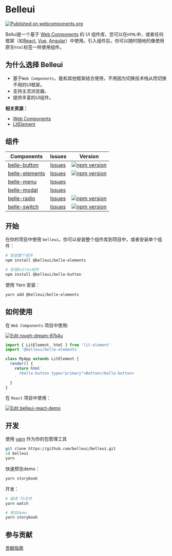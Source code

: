 # Belleui

[![Published on webcomponents.org](https://img.shields.io/badge/webcomponents.org-published-blue.svg)](https://www.webcomponents.org/element/@belleui/belle-elements)

Bellui是一个基于 [Web Components](https://developer.mozilla.org/en-US/docs/Web/Web_Components) 的 UI 组件库，您可以在`HTML`中，或者任何框架（如[React](https://github.com/facebook/react), [Vue](https://github.com/vuejs/vue),  [Angular](https://github.com/angular/angular)）中使用。引入组件后，你可以随时随地的像使用原生`html`标签一样使用组件。

## 为什么选择 Belleui

* 基于`Web Components`，能和其他框架结合使用，不用因为切换技术栈从而切换不用的UI框架。
* 支持主流浏览器。
* 提供丰富的UI组件。

**相关资源：**

* [Web Components](https://developer.mozilla.org/en-US/docs/Web/Web_Components)
* [LitElement](https://lit-element.polymer-project.org/)

## 组件

| Components | Issues | Version |
| ---------- | ------- | ------ |
| [belle-button](https://github.com/belleui/belleui/blob/master/packages/belle-button) | [Issues](https://github.com/belleui/belleui/issues?q=label%3AComponent%3AButton) | [![npm version](https://img.shields.io/npm/v/@belleui/belle-button.svg?style=flat)](https://www.npmjs.com/package/@belleui/belle-button) |
| [belle-elements](https://github.com/belleui/belleui/blob/master/packages/belle-elements) |  [Issues](https://github.com/belleui/belleui/issues?q=label%3AComponent%3AElements)  | [![npm version](https://img.shields.io/npm/v/@belleui/belle-elements.svg?style=flat)](https://www.npmjs.com/package/@belleui/belle-elements) |
| [belle-menu](https://github.com/belleui/belleui/blob/master/packages/belle-menu) |  [Issues](https://github.com/belleui/belleui/issues?q=label%3AComponent%3AMenu)  | 
| [belle-modal](https://github.com/belleui/belleui/blob/master/packages/belle-modal) |  [Issues](https://github.com/belleui/belleui/issues?q=label%3AComponent%3AModal)  | 
| [belle-radio](https://github.com/belleui/belleui/blob/master/packages/belle-radio) |  [Issues](https://github.com/belleui/belleui/issues?q=label%3AComponent%3ARadio)  | [![npm version](https://img.shields.io/npm/v/@belleui/belle-radio.svg?style=flat)](https://www.npmjs.com/package/@belleui/belle-radio) 
| [belle-switch](https://github.com/belleui/belleui/blob/master/packages/belle-switch) |  [Issues](https://github.com/belleui/belleui/issues?q=label%3AComponent%Switch)  | [![npm version](https://img.shields.io/npm/v/@belleui/belle-switch.svg?style=flat)](https://www.npmjs.com/package/@belleui/belle-switch) 

## 开始

在你的项目中使用 `belleui`，你可以安装整个组件库到项目中，或者安装单个组件：

```bash
# 安装整个组件
npm install @belleui/belle-elements

# 安装button组件
npm install @belleui/belle-button
```

使用 Yarn 安装：

```bash
yarn add @belleui/belle-elements
```

## 如何使用

在 `Web Components` 项目中使用:

[![Edit rough-dream-97k4u](https://codesandbox.io/static/img/play-codesandbox.svg)](https://codesandbox.io/s/rough-dream-97k4u?fontsize=14&hidenavigation=1&theme=dark)

```javascript
import { LitElement, html } from 'lit-element'
import '@belleui/belle-elements'

class MyApp extends LitElement {
  render() {
    return html`
      <belle-button type="primary">Button</belle-button>
    `
  }
}
```

在 `React` 项目中使用：

[![Edit belleui-react-demo](https://codesandbox.io/static/img/play-codesandbox.svg)](https://codesandbox.io/s/belleui-react-demo-iet3z?fontsize=14&hidenavigation=1&theme=dark)


## 开发

使用 [yarn](https://yarnpkg.com/) 作为你的包管理工具

```bash
git clone https://github.com/belleui/belleui.git
cd belleui
yarn
```

快速预览demo：

```sh
yarn storybook
```

开发：

```sh
# 编译 TS文件
yarn watch

# 预览demo
yarn storybook
```

## 参与贡献

[贡献指南](./docs/contribute.md)
